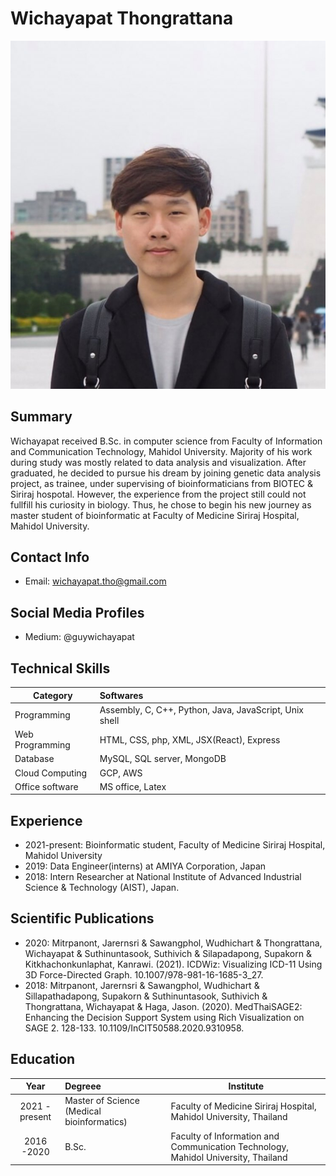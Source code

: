 # Wichayapat Thongrattana

![Profile Image Placeholder](wichayapat.jpg)

## Summary

Wichayapat received B.Sc. in computer science from Faculty of Information and Communication Technology, Mahidol University. Majority of his work during study was mostly related to data analysis and visualization. After graduated, he decided to pursue his dream by joining genetic data analysis project, as trainee, under supervising of bioinformaticians from BIOTEC & Siriraj hospotal. However, the experience from the project still could not fullfill his curiosity in biology. Thus, he chose to begin his new journey as master student of bioinformatic at Faculty of Medicine Siriraj Hospital, Mahidol University.

## Contact Info

- Email: wichayapat.tho@gmail.com

## Social Media Profiles

- Medium: @guywichayapat

## Technical Skills

| Category        | Softwares                                              |
| --------------- | :----------------------------------------------------- |
| Programming     | Assembly, C, C++, Python, Java, JavaScript, Unix shell |
| Web Programming | HTML, CSS, php, XML, JSX(React), Express               |
| Database        | MySQL, SQL server, MongoDB                             |
| Cloud Computing | GCP, AWS                                               |
| Office software | MS office, Latex                                       |

## Experience

- 2021-present: Bioinformatic student, Faculty of Medicine Siriraj Hospital, Mahidol University
- 2019: Data Engineer(interns) at AMIYA Corporation, Japan
- 2018: Intern Researcher at National Institute of Advanced Industrial Science & Technology (AIST), Japan.

## Scientific Publications

- 2020: Mitrpanont, Jarernsri & Sawangphol, Wudhichart & Thongrattana, Wichayapat & Suthinuntasook, Suthivich & Silapadapong, Supakorn & Kitkhachonkunlaphat, Kanrawi. (2021). ICDWiz: Visualizing ICD-11 Using 3D Force-Directed Graph. 10.1007/978-981-16-1685-3_27.
- 2018: Mitrpanont, Jarernsri & Sawangphol, Wudhichart & Sillapathadapong, Supakorn & Suthinuntasook, Suthivich & Thongrattana, Wichayapat & Haga, Jason. (2020). MedThaiSAGE2: Enhancing the Decision Support System using Rich Visualization on SAGE 2. 128-133. 10.1109/InCIT50588.2020.9310958.

## Education

|      Year      | Degreee                                    | Institute                                                                         |
| :------------: | :----------------------------------------- | --------------------------------------------------------------------------------- |
| 2021 - present | Master of Science (Medical bioinformatics) | Faculty of Medicine Siriraj Hospital, Mahidol University, Thailand                |
|   2016 -2020   | B.Sc.                                      | Faculty of Information and Communication Technology, Mahidol University, Thailand |
